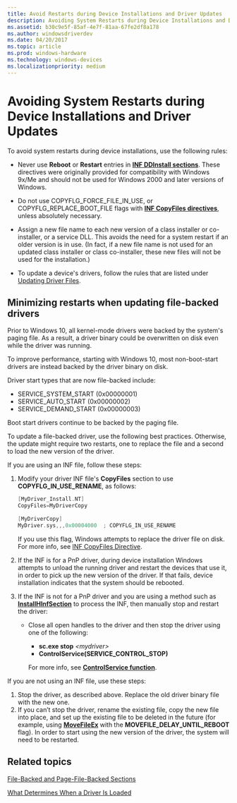 ```yaml
---
title: Avoid Restarts during Device Installations and Driver Updates
description: Avoiding System Restarts during Device Installations and Driver Updates
ms.assetid: b30c9e5f-85af-4e7f-81aa-67fe2df8a178
ms.author: windowsdriverdev
ms.date: 04/20/2017
ms.topic: article
ms.prod: windows-hardware
ms.technology: windows-devices
ms.localizationpriority: medium
---
```


# Avoiding System Restarts during Device Installations and Driver Updates


To avoid system restarts during device installations, use the following rules:

-   Never use **Reboot** or **Restart** entries in [**INF DDInstall sections**](inf-ddinstall-section.md). These directives were originally provided for compatibility with Windows 9x/Me and should not be used for Windows 2000 and later versions of Windows.

-   Do not use COPYFLG_FORCE_FILE_IN_USE, or COPYFLG_REPLACE_BOOT_FILE flags with [**INF CopyFiles directives**](inf-copyfiles-directive.md), unless absolutely necessary.

-   Assign a new file name to each new version of a class installer or co-installer, or a service DLL. This avoids the need for a system restart if an older version is in use. (In fact, if a new file name is not used for an updated class installer or class co-installer, these new files will not be used for the installation.)

-   To update a device's drivers, follow the rules that are listed under [Updating Driver Files](updating-driver-files.md).

## Minimizing restarts when updating file-backed drivers


Prior to Windows 10, all kernel-mode drivers were backed by the system's paging file. As a result, a driver binary could be overwritten on disk even while the driver was running.

To improve performance, starting with Windows 10, most non-boot-start drivers are instead backed by the driver binary on disk.

Driver start types that are now file-backed include:

-   SERVICE_SYSTEM_START (0x00000001)
-   SERVICE_AUTO_START (0x00000002)
-   SERVICE_DEMAND_START (0x00000003)

Boot start drivers continue to be backed by the paging file.

To update a file-backed driver, use the following best practices. Otherwise, the update might require two restarts, one to replace the file and a second to load the new version of the driver.

If you are using an INF file, follow these steps:

1.  Modify your driver INF file's **CopyFiles** section to use **COPYFLG_IN_USE_RENAME**, as follows:

    ```cpp
    [MyDriver_Install.NT]
    CopyFiles=MyDriverCopy
     
    [MyDriverCopy]
    MyDriver.sys,,,0x00004000  ; COPYFLG_IN_USE_RENAME
    ```

    If you use this flag, Windows attempts to replace the driver file on disk. For more info, see [INF CopyFiles Directive](inf-copyfiles-directive.md).

2.  If the INF is for a PnP driver, during device installation Windows attempts to unload the running driver and restart the devices that use it, in order to pick up the new version of the driver. If that fails, device installation indicates that the system should be rebooted.
3.  If the INF is not for a PnP driver and you are using a method such as [**InstallHInfSection**](https://msdn.microsoft.com/library/windows/desktop/aa376957) to process the INF, then manually stop and restart the driver:
    -   Close all open handles to the driver and then stop the driver using one of the following:

        -   **sc.exe stop** *&lt;mydriver&gt;*
        -   **ControlService(SERVICE_CONTROL_STOP)**

        For more info, see [**ControlService function**](https://msdn.microsoft.com/library/windows/desktop/ms682108).

If you are not using an INF file, use these steps:

1.  Stop the driver, as described above. Replace the old driver binary file with the new one.
2.  If you can’t stop the driver, rename the existing file, copy the new file into place, and set up the existing file to be deleted in the future (for example, using [**MoveFileEx**](https://msdn.microsoft.com/library/windows/desktop/aa365240) with the **MOVEFILE_DELAY_UNTIL_REBOOT** flag). In order to start using the new version of the driver, the system will need to be restarted.

## Related topics


[File-Backed and Page-File-Backed Sections](https://msdn.microsoft.com/library/windows/hardware/ff545754)

[What Determines When a Driver Is Loaded](https://msdn.microsoft.com/library/windows/hardware/ff557272)

 

 






